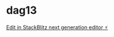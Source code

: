 # dag13

[Edit in StackBlitz next generation editor ⚡️](https://stackblitz.com/~/github.com/sonja-ops/dag13)
